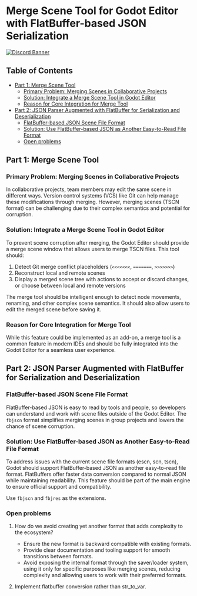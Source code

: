 # Merge Scene Tool for Godot Editor with FlatBuffer-based JSON Serialization

[![Discord Banner](https://discordapp.com/api/guilds/1067685170397855754/widget.png?style=banner2)](https://discord.gg/SWg6vgcw3F)

## Table of Contents

- [Part 1: Merge Scene Tool](#part-1-merge-scene-tool)
  - [Primary Problem: Merging Scenes in Collaborative Projects](#primary-problem-merging-scenes-in-collaborative-projects)
  - [Solution: Integrate a Merge Scene Tool in Godot Editor](#solution-integrate-a-merge-scene-tool-in-godot-editor)
  - [Reason for Core Integration for Merge Tool](#reason-for-core-integration-for-merge-tool)
- [Part 2: JSON Parser Augmented with FlatBuffer for Serialization and Deserialization](#part-2-json-parser-augmented-with-flatbuffer-for-serialization-and-deserialization)
  - [FlatBuffer-based JSON Scene File Format](#flatbuffer-based-json-scene-file-format)
  - [Solution: Use FlatBuffer-based JSON as Another Easy-to-Read File Format](#solution-use-flatbuffer-based-json-as-another-easy-to-read-file-format)
  - [Open problems](#open-problems)

## Part 1: Merge Scene Tool

### Primary Problem: Merging Scenes in Collaborative Projects

In collaborative projects, team members may edit the same scene in different ways. Version control systems (VCS) like Git can help manage these modifications through merging. However, merging scenes (TSCN format) can be challenging due to their complex semantics and potential for corruption.

### Solution: Integrate a Merge Scene Tool in Godot Editor

To prevent scene corruption after merging, the Godot Editor should provide a merge scene window that allows users to merge TSCN files. This tool should:

1. Detect Git merge conflict placeholders (`<<<<<<<`, `=======`, `>>>>>>>`)
2. Reconstruct local and remote scenes
3. Display a merged scene tree with actions to accept or discard changes, or choose between local and remote versions

The merge tool should be intelligent enough to detect node movements, renaming, and other complex scene semantics. It should also allow users to edit the merged scene before saving it.

### Reason for Core Integration for Merge Tool

While this feature could be implemented as an add-on, a merge tool is a common feature in modern IDEs and should be fully integrated into the Godot Editor for a seamless user experience.

## Part 2: JSON Parser Augmented with FlatBuffer for Serialization and Deserialization

### FlatBuffer-based JSON Scene File Format

FlatBuffer-based JSON is easy to read by tools and people, so developers can understand and work with scene files outside of the Godot Editor. The `fbjscn` format simplifies merging scenes in group projects and lowers the chance of scene corruption.

### Solution: Use FlatBuffer-based JSON as Another Easy-to-Read File Format

To address issues with the current scene file formats (escn, scn, tscn), Godot should support FlatBuffer-based JSON as another easy-to-read file format. FlatBuffers offer faster data conversion compared to normal JSON while maintaining readability. This feature should be part of the main engine to ensure official support and compatibility.

Use `fbjscn` and `fbjres` as the extensions.

### Open problems

1. How do we avoid creating yet another format that adds complexity to the ecosystem?

   - Ensure the new format is backward compatible with existing formats.
   - Provide clear documentation and tooling support for smooth transitions between formats.
   - Avoid exposing the internal format through the saver/loader system, using it only for specific purposes like merging scenes, reducing complexity and allowing users to work with their preferred formats.

1. Implement flatbuffer conversion rather than str_to_var.
